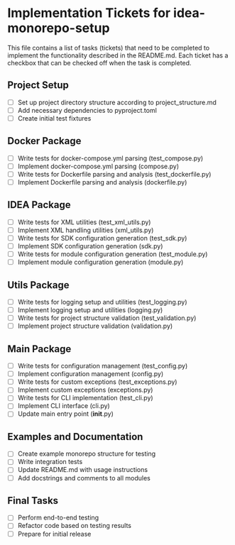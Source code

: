 # Implementation Tickets for idea-monorepo-setup

This file contains a list of tasks (tickets) that need to be completed to implement the functionality described in the README.md. Each ticket has a checkbox that can be checked off when the task is completed.

## Project Setup

- [ ] Set up project directory structure according to project_structure.md
- [ ] Add necessary dependencies to pyproject.toml
- [ ] Create initial test fixtures

## Docker Package

- [ ] Write tests for docker-compose.yml parsing (test_compose.py)
- [ ] Implement docker-compose.yml parsing (compose.py)
- [ ] Write tests for Dockerfile parsing and analysis (test_dockerfile.py)
- [ ] Implement Dockerfile parsing and analysis (dockerfile.py)

## IDEA Package

- [ ] Write tests for XML utilities (test_xml_utils.py)
- [ ] Implement XML handling utilities (xml_utils.py)
- [ ] Write tests for SDK configuration generation (test_sdk.py)
- [ ] Implement SDK configuration generation (sdk.py)
- [ ] Write tests for module configuration generation (test_module.py)
- [ ] Implement module configuration generation (module.py)

## Utils Package

- [ ] Write tests for logging setup and utilities (test_logging.py)
- [ ] Implement logging setup and utilities (logging.py)
- [ ] Write tests for project structure validation (test_validation.py)
- [ ] Implement project structure validation (validation.py)

## Main Package

- [ ] Write tests for configuration management (test_config.py)
- [ ] Implement configuration management (config.py)
- [ ] Write tests for custom exceptions (test_exceptions.py)
- [ ] Implement custom exceptions (exceptions.py)
- [ ] Write tests for CLI implementation (test_cli.py)
- [ ] Implement CLI interface (cli.py)
- [ ] Update main entry point (__init__.py)

## Examples and Documentation

- [ ] Create example monorepo structure for testing
- [ ] Write integration tests
- [ ] Update README.md with usage instructions
- [ ] Add docstrings and comments to all modules

## Final Tasks

- [ ] Perform end-to-end testing
- [ ] Refactor code based on testing results
- [ ] Prepare for initial release